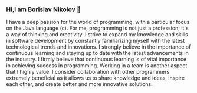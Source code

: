 ### Hi,I am Borislav Nikolov 👋

<!--
**BNlkolov/BNlkolov** is a ✨ _special_ ✨ repository because its `README.md` (this file) appears on your GitHub profile.
-->
I have a deep passion for the world of programming, with a particular focus on the Java language (c). For me, programming is not just a profession; it's a way of thinking and creativity. I strive to expand my knowledge and skills in software development by constantly familiarizing myself with the latest technological trends and innovations. I strongly believe in the importance of continuous learning and staying up to date with the latest advancements in the industry.
I firmly believe that continuous learning is of vital importance in achieving success in programming. Working in a team is another aspect that I highly value. I consider collaboration with other programmers extremely beneficial as it allows us to share knowledge and ideas, inspire each other, and create better and more innovative solutions.

